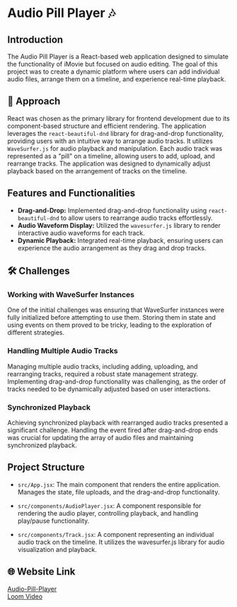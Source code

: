 # Audio Pill Player 🎶

## Introduction

The Audio Pill Player is a React-based web application designed to simulate the functionality of iMovie but focused on audio editing. The goal of this project was to create a dynamic platform where users can add individual audio files, arrange them on a timeline, and experience real-time playback.

## 🚀 Approach

React was chosen as the primary library for frontend development due to its component-based structure and efficient rendering. The application leverages the `react-beautiful-dnd` library for drag-and-drop functionality, providing users with an intuitive way to arrange audio tracks. It utilizes `WaveSurfer.js` for audio playback and manipulation. Each audio track was represented as a "pill" on a timeline, allowing users to add, upload, and rearrange tracks. The application was designed to dynamically adjust playback based on the arrangement of tracks on the timeline.

## Features and Functionalities

-  **Drag-and-Drop:** Implemented drag-and-drop functionality using `react-beautiful-dnd` to allow users to rearrange audio tracks effortlessly.
-  **Audio Waveform Display:** Utilized the `wavesurfer.js` library to render interactive audio waveforms for each track.
-  **Dynamic Playback:** Integrated real-time playback, ensuring users can experience the audio arrangement as they drag and drop tracks.

## 🛠️ Challenges

### Working with WaveSurfer Instances

One of the initial challenges was ensuring that WaveSurfer instances were fully initialized before attempting to use them. Storing them in state and using events on them proved to be tricky, leading to the exploration of different strategies.

### Handling Multiple Audio Tracks

Managing multiple audio tracks, including adding, uploading, and rearranging tracks, required a robust state management strategy. Implementing drag-and-drop functionality was challenging, as the order of tracks needed to be dynamically adjusted based on user interactions.

### Synchronized Playback

Achieving synchronized playback with rearranged audio tracks presented a significant challenge. Handling the event fired after drag-and-drop ends was crucial for updating the array of audio files and maintaining synchronized playback.

## Project Structure 

- `src/App.jsx`: The main component that renders the entire application. Manages the state, file uploads, and the drag-and-drop functionality.

- `src/components/AudioPlayer.jsx`: A component responsible for rendering the audio player, controlling playback, and handling play/pause functionality.

- `src/components/Track.jsx`: A component representing an individual audio track on the timeline. It utilizes the wavesurfer.js library for audio visualization and playback.
## 🌐 Website Link

[Audio-Pill-Player](https://audio-pill-player.netlify.app)  
[Loom Video](#)

